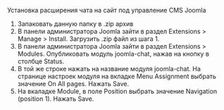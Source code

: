 Установка расширения чата на сайт под управление CMS Joomla

1) Запаковать данную папку в .zip архив
2) В панели администратора Joomla зайти в раздел Extensions > Manage > Install. Загрузить .zip файл из шага 1.
3) В панели администратора Joomla зайти в раздел Extensions > Modules. Опубликовать модуль joomla-сhat, нажав на кнопку в столбце Status.
4) В той же строке нажать на название модуля joomla-chat. На странице настроек модуля на вкладке Menu Assignment выбрать значение On All pages. Нажать Save.
5) На вкаладке Module, в поле Position выбрать значение Navigation (position 1). Нажать Save.